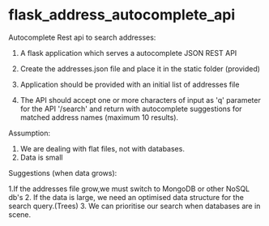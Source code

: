# flask_address_autocomplete_api

Autocomplete Rest api to search addresses:

  1) A flask application which serves a autocomplete JSON REST API

  2) Create the addresses.json file and place it in the static folder (provided)

  3) Application should be provided with an initial list of addresses file

  4) The API should accept one or more characters of input as 'q' parameter for the
     API '/search' and return with autocomplete suggestions for matched address names
     (maximum 10 results).


Assumption:
1. We are dealing with flat files, not with databases.
2. Data is small

Suggestions (when data grows):

1.If the addresses file grow,we must switch to MongoDB or other NoSQL db's
2. If the data is large, we need an optimised data structure for the search query.(Trees)
3. We can prioritise our search when databases are in scene.







